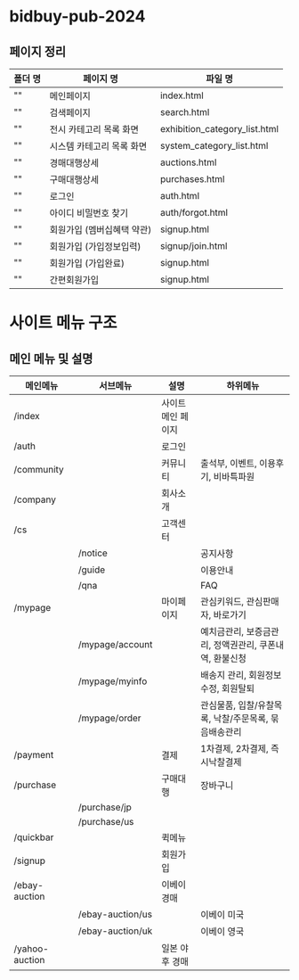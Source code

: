 # bidbuy-pub-2024

## 페이지 정리

| 폴더 명 | 페이지 명                  | 파일 명                       |
| ------- | -------------------------- | ----------------------------- |
| ""      | 메인페이지                 | index.html                    |
| ""      | 검색페이지                 | search.html                   |
| ""      | 전시 카테고리 목록 화면    | exhibition_category_list.html |
| ""      | 시스템 카테고리 목록 화면  | system_category_list.html     |
| ""      | 경매대행상세               | auctions.html                 |
| ""      | 구매대행상세               | purchases.html                |
| ""      | 로그인                     | auth.html                     |
| ""      | 아이디 비밀번호 찾기       | auth/forgot.html              |
| ""      | 회원가입 (멤버십혜택 약관) | signup.html                   |
| ""      | 회원가입 (가입정보입력)    | signup/join.html              |
| ""      | 회원가입 (가입완료)        | signup.html                   |
| ""      | 간편회원가입               | signup.html                   |

<!-- r/cs/guide/auction -->

# 사이트 메뉴 구조

## 메인 메뉴 및 설명

| 메인메뉴       | 서브메뉴         | 설명               | 하위메뉴                                               |
| -------------- | ---------------- | ------------------ | ------------------------------------------------------ |
| /index         |                  | 사이트 메인 페이지 |                                                        |
| /auth          |                  | 로그인             |                                                        |
| /community     |                  | 커뮤니티           | 출석부, 이벤트, 이용후기, 비바특파원                   |
| /company       |                  | 회사소개           |                                                        |
| /cs            |                  | 고객센터           |                                                        |
|                | /notice          |                    | 공지사항                                               |
|                | /guide           |                    | 이용안내                                               |
|                | /qna             |                    | FAQ                                                    |
| /mypage        |                  | 마이페이지         | 관심키워드, 관심판매자, 바로가기                       |
|                | /mypage/account  |                    | 예치금관리, 보증금관리, 정액권관리, 쿠폰내역, 환불신청 |
|                | /mypage/myinfo   |                    | 배송지 관리, 회원정보수정, 회원탈퇴                    |
|                | /mypage/order    |                    | 관심물품, 입찰/유찰목록, 낙찰/주문목록, 묶음배송관리   |
| /payment       |                  | 결제               | 1차결제, 2차결제, 즉시낙찰결제                         |
| /purchase      |                  | 구매대행           | 장바구니                                               |
|                | /purchase/jp     |                    |                                                        |
|                | /purchase/us     |                    |                                                        |
| /quickbar      |                  | 퀵메뉴             |                                                        |
| /signup        |                  | 회원가입           |                                                        |
| /ebay-auction  |                  | 이베이 경매        |                                                        |
|                | /ebay-auction/us |                    | 이베이 미국                                            |
|                | /ebay-auction/uk |                    | 이베이 영국                                            |
| /yahoo-auction |                  | 일본 야후 경매     |                                                        |
